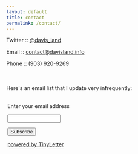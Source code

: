 ```yaml
---
layout: default
title: contact
permalink: /contact/
---
```


Twitter :: [@davis_land](https://twitter.com/davis_land)

Email :: [contact@davisland.info](mailto:contact@davisland.info)

Phone :: (903) 920-9269<br><br><br>

Here&#39;s an email list that I update very infrequently:

<form style="border:0px solid #ccc;padding:3px;text-align:left;" action="https://tinyletter.com/davis_land" method="post" target="popupwindow" onsubmit="window.open('https://tinyletter.com/davis_land', 'popupwindow', 'scrollbars=yes,width=800,height=600');return true">
<p><label for="tlemail">Enter your email address</label></p>
<p><input type="text" style="width:140px" name="email" id="tlemail" /></p><input type="hidden" value="1" name="embed"/><input type="submit" value="Subscribe" />
<p><a href="https://tinyletter.com" target="_blank">powered by TinyLetter</a></p></form>